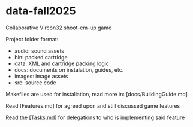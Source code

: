 # data-fall2025
Collaborative Vircon32 shoot-em-up game

Project folder format:

  * audio: sound assets
  * bin: packed cartridge
  * data: XML and cartridge packing logic
  * docs: documents on instalation, guides, etc.
  * images: image assets
  * src: source code

Makefiles are used for installation, read more in: [docs/BuildingGuide.md]

Read [Features.md] for agreed upon and still discussed game features

Read the [Tasks.md] for delegations to who is implementing said feature
